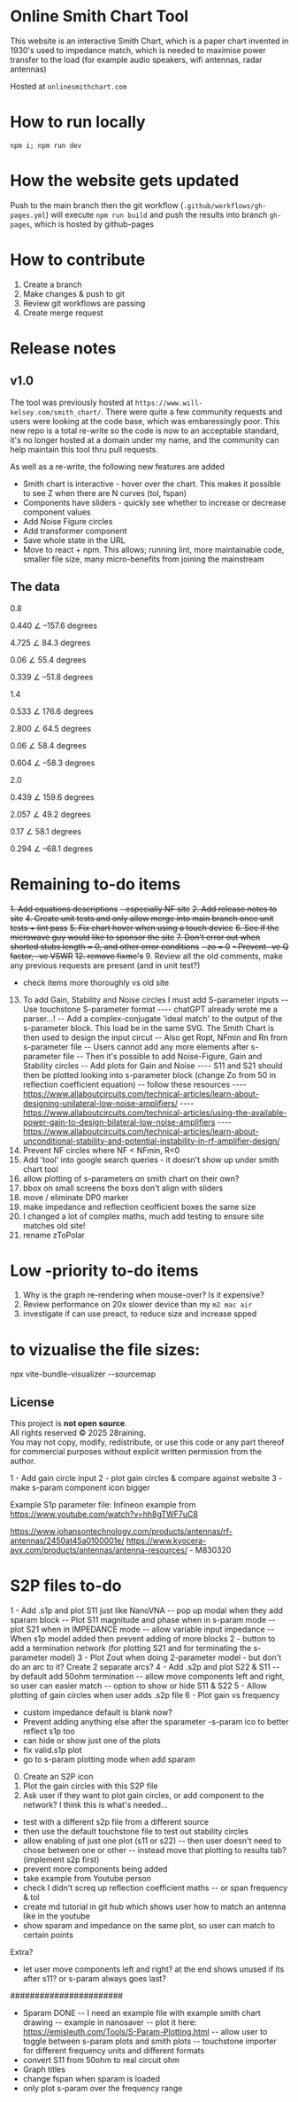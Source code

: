 # Online Smith Chart Tool
This website is an interactive Smith Chart, which is a paper chart invented in 1930's used to impedance match, which is needed to maximise power transfer to the load (for example audio speakers, wifi antennas, radar antennas)

Hosted at `onlinesmithchart.com`

# How to run locally
`npm i; npm run dev`

# How the website gets updated
Push to the main branch then the git workflow (`.github/workflows/gh-pages.yml`) will execute
`npm run build`
and push the results into branch `gh-pages`, which is hosted by github-pages

# How to contribute
1. Create a branch
2. Make changes & push to git
3. Review git workflows are passing
4. Create merge request

# Release notes
## v1.0
The tool was previously hosted at `https://www.will-kelsey.com/smith_chart/`. There were quite a few community requests and users were looking at the code base, which was embaressingly poor. This new repo is a total re-write so the code is now to an acceptable standard, it's no longer hosted at a domain under my name, and the community can help maintain this tool thru pull requests.

As well as a re-write, the following new features are added
  - Smith chart is interactive - hover over the chart. This makes it possible to see Z when there are N curves (tol, fspan)
  - Components have sliders - quickly see whether to increase or decrease component values
  - Add Noise Figure circles
  - Add transformer component
  - Save whole state in the URL
  - Move to react + npm. This allows; running lint, more maintainable code, smaller file size, many micro-benefits from joining the mainstream


 ## The data
 0.8

0.440 ∠ –157.6 degrees

4.725 ∠ 84.3 degrees

0.06 ∠ 55.4 degrees

0.339 ∠ –51.8 degrees

1.4

0.533 ∠ 176.6 degrees

2.800 ∠ 64.5 degrees

0.06 ∠ 58.4 degrees

0.604 ∠ –58.3 degrees

2.0

0.439 ∠ 159.6 degrees

2.057 ∠ 49.2 degrees

0.17 ∠ 58.1 degrees

0.294 ∠ –68.1 degrees

# Remaining to-do items
~~1. Add equations descriptions~~
~~- especially NF site~~
~~2. Add release notes to site~~
~~4. Create unit tests and only allow merge into main branch once unit tests + lint pass~~
~~5. Fix chart hover when using a touch device~~
~~6. See if the microwave guy would like to sponsor the site~~
~~7. Don't error out when shorted stubs length = 0, and other error conditions~~
~~- zo = 0~~
~~- Prevent -ve Q factor, -ve VSWR~~
~~12. remove fixme's~~
9. Review all the old comments, make any previous requests are present (and in unit test?)
- check items more thoroughly vs old site
13. To add Gain, Stability and Noise circles I must add S-parameter inputs
-- Use touchstone S-parameter format
---- chatGPT already wrote me a parser...!
-- Add a complex-conjugate 'ideal match' to the output of the s-parameter block. This load be in the same SVG. The Smith Chart is then used to design the input circut
-- Also get Ropt, NFmin and Rn from s-parameter file
-- Users cannot add any more elements after s-parameter file
-- Then it's possible to add Noise-Figure, Gain and Stability circles
-- Add plots for Gain and Noise
---- S11 and S21 should then be plotted looking into s-parameter block (change Zo from 50 in reflection coefficient equation)
-- follow these resources
---- https://www.allaboutcircuits.com/technical-articles/learn-about-designing-unilateral-low-noise-amplifiers/
---- https://www.allaboutcircuits.com/technical-articles/using-the-available-power-gain-to-design-bilateral-low-noise-amplifiers
---- https://www.allaboutcircuits.com/technical-articles/learn-about-unconditional-stability-and-potential-instability-in-rf-amplifier-design/
14. Prevent NF circles where NF < NFmin, R<0
15. Add 'tool' into google search queries - it doesn't show up under smith chart tool
16. allow plotting of s-parameters on smith chart on their own?
17. bbox on small screens the boxs don't align with sliders
18. move / eliminate DP0 marker
19. make impedance and reflection ceofficient boxes the same size
20. I changed a lot of complex maths, much add testing to ensure site matches old site!
21. rename zToPolar


# Low -priority to-do items
1. Why is the graph re-rendering when mouse-over? Is it expensive?
2. Review performance on 20x slower device than my `m2 mac air`
3. investigate if can use preact, to reduce size and increase spped



# to vizualise the file sizes:
npx vite-bundle-visualizer --sourcemap


## License
This project is **not open source**.  
All rights reserved © 2025 28raining.  
You may not copy, modify, redistribute, or use this code or any part thereof for commercial purposes without explicit written permission from the author.


1 - Add gain circle input
2 - plot gain circles & compare against website
3 - make s-param component icon bigger

Example S1p parameter file:
Infineon example from https://www.youtube.com/watch?v=hh8gTWF7uC8

https://www.johansontechnology.com/products/antennas/rf-antennas/2450at45a0100001e/
https://www.kyocera-avx.com/products/antennas/antenna-resources/ - M830320

# S2P files to-do
1 - Add .s1p and plot S11 just like NanoVNA
-- pop up modal when they add sparam block
-- Plot S11 magnitude and phase when in s-param mode
-- plot S21 when in IMPEDANCE mode
-- allow variable input impedance
-- When s1p model added then prevent adding of more blocks
2 - button to add a termination network (for plotting S21 and for terminating the s-parameter model)
3 - Plot Zout when doing 2-parameter model - but don't do an arc to it? Create 2 separate arcs?
4 - Add .s2p and plot S22 & S11
-- by default add 50ohm termination
-- allow move components left and right, so user can easier match
-- option to show or hide S11 & S22
5 - Allow plotting of gain circles when user adds .s2p file
6 - Plot gain vs frequency
- custom impedance default is blank now?
- Prevent adding anything else after the sparameter
-s-param ico to better reflect s1p too
- can hide or show just one of the plots
- fix valid.s1p plot
- go to s-param plotting mode when add sparam
 0. Create an S2P icon
 1. Plot the gain circles with this S2P file
 2. Ask user if they want to plot gain circles, or add component to the network? I think this is what's needed...
 - test with a different s2p file from a different source
 - then use the default touchstone file to test out stability circles
 - allow enabling of just one plot (s11 or s22)
 -- then user doesn't need to chose between one or other
 -- instead move that plotting to results tab? (implement s2p first)
 - prevent more components being added
 - take example from Youtube person
 - check I didn't screq up reflection coefficient maths
 -- or span frequency & tol
 - create md tutorial in git hub which shows user how to match an antenna like in the youtube
 - show sparam and impedance on the same plot, so user can match to certain points

Extra?
  - let user move components left and right? at the end shows unused if its after s11? or s-param always goes last? 


#######################
- Sparam DONE
-- I need an example file with example smith chart drawing
-- example in nanosaver
-- plot it here:  https://emisleuth.com/Tools/S-Param-Plotting.html
-- allow user to toggle between s-param plots and smith plots
-- touchstone importer for different frequency units and different formats
- convert S11 from 50ohm to real circuit ohm
- Graph titles
- change fspan when sparam is loaded
- only plot s-param over the frequency range


